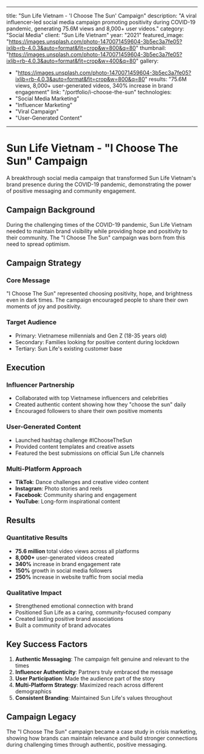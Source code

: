 
---
title: "Sun Life Vietnam - 'I Choose The Sun' Campaign"
description: "A viral influencer-led social media campaign promoting positivity during COVID-19 pandemic, generating 75.6M views and 8,000+ user videos."
category: "Social Media"
client: "Sun Life Vietnam"
year: "2021"
featured_image: "https://images.unsplash.com/photo-1470071459604-3b5ec3a7fe05?ixlib=rb-4.0.3&auto=format&fit=crop&w=800&q=80"
thumbnail: "https://images.unsplash.com/photo-1470071459604-3b5ec3a7fe05?ixlib=rb-4.0.3&auto=format&fit=crop&w=400&q=80"
gallery:
  - "https://images.unsplash.com/photo-1470071459604-3b5ec3a7fe05?ixlib=rb-4.0.3&auto=format&fit=crop&w=800&q=80"
results: "75.6M views, 8,000+ user-generated videos, 340% increase in brand engagement"
link: "/portfolio/i-choose-the-sun"
technologies:
  - "Social Media Marketing"
  - "Influencer Marketing"
  - "Viral Campaign"
  - "User-Generated Content"
---

# Sun Life Vietnam - "I Choose The Sun" Campaign

A breakthrough social media campaign that transformed Sun Life Vietnam's brand presence during the COVID-19 pandemic, demonstrating the power of positive messaging and community engagement.

## Campaign Background

During the challenging times of the COVID-19 pandemic, Sun Life Vietnam needed to maintain brand visibility while providing hope and positivity to their community. The "I Choose The Sun" campaign was born from this need to spread optimism.

## Campaign Strategy

### Core Message
"I Choose The Sun" represented choosing positivity, hope, and brightness even in dark times. The campaign encouraged people to share their own moments of joy and positivity.

### Target Audience
- Primary: Vietnamese millennials and Gen Z (18-35 years old)
- Secondary: Families looking for positive content during lockdown
- Tertiary: Sun Life's existing customer base

## Execution

### Influencer Partnership
- Collaborated with top Vietnamese influencers and celebrities
- Created authentic content showing how they "choose the sun" daily
- Encouraged followers to share their own positive moments

### User-Generated Content
- Launched hashtag challenge #IChooseTheSun
- Provided content templates and creative assets
- Featured the best submissions on official Sun Life channels

### Multi-Platform Approach
- **TikTok**: Dance challenges and creative video content
- **Instagram**: Photo stories and reels
- **Facebook**: Community sharing and engagement
- **YouTube**: Long-form inspirational content

## Results

### Quantitative Results
- **75.6 million** total video views across all platforms
- **8,000+** user-generated videos created
- **340%** increase in brand engagement rate
- **150%** growth in social media followers
- **250%** increase in website traffic from social media

### Qualitative Impact
- Strengthened emotional connection with brand
- Positioned Sun Life as a caring, community-focused company
- Created lasting positive brand associations
- Built a community of brand advocates

## Key Success Factors

1. **Authentic Messaging**: The campaign felt genuine and relevant to the times
2. **Influencer Authenticity**: Partners truly embraced the message
3. **User Participation**: Made the audience part of the story
4. **Multi-Platform Strategy**: Maximized reach across different demographics
5. **Consistent Branding**: Maintained Sun Life's values throughout

## Campaign Legacy

The "I Choose The Sun" campaign became a case study in crisis marketing, showing how brands can maintain relevance and build stronger connections during challenging times through authentic, positive messaging.
